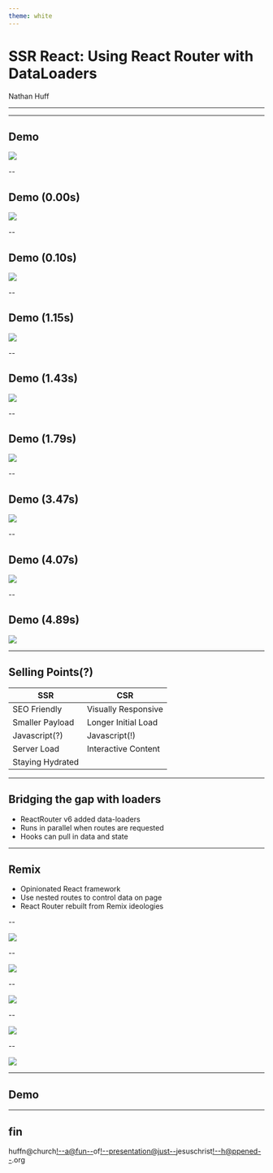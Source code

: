 ```yaml
---
theme: white
---
```


# **SSR React: Using React Router with DataLoaders**

Nathan Huff

---

---

## Demo
![](./presentation/Screenshot-1.png)

--

## Demo (0.00s)
![](./presentation/Screenshot-2.png)

--

## Demo (0.10s)
![](./presentation/Screenshot-3.png)

--

## Demo (1.15s)
![](./presentation/Screenshot-4.png)

--

## Demo (1.43s)
![](./presentation/Screenshot-5.png)

--

## Demo (1.79s)
![](./presentation/Screenshot-6.png)

--

## Demo (3.47s)
![](./presentation/Screenshot-7.png)

--

## Demo (4.07s)
![](./presentation/Screenshot-8.png)

--

## Demo (4.89s)
![](./presentation/Screenshot-9.png)

---

## Selling Points(?)
|SSR|CSR|
|--|--|
|SEO Friendly|Visually Responsive|
|Smaller Payload|Longer Initial Load |
|Javascript(?)|Javascript(!)|
|Server Load|Interactive Content|
|Staying Hydrated| |

---

## Bridging the gap with loaders

- ReactRouter v6 added data-loaders
- Runs in parallel when routes are requested
- Hooks can pull in data and state

---

## Remix

- Opinionated React framework
- Use nested routes to control data on page
- React Router rebuilt from Remix ideologies

--

![](./presentation/Route-01.png)

--

![](./presentation/Route-02.png)

--

![](./presentation/Route-03.png)

--

![](./presentation/Route-04.png)

--

![](./presentation/Route-05.png)

---

## Demo

---

## fin

huffn<!--what@-->@church<!--a@fun-->of<!--presentation@just-->jesuschrist<!--h@ppened-->.org